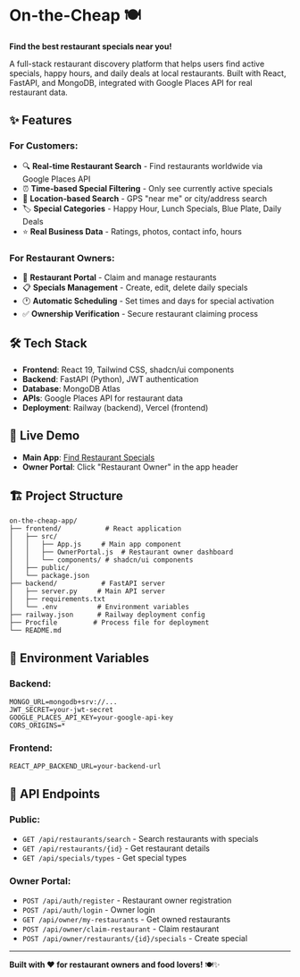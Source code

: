 # On-the-Cheap 🍽️

**Find the best restaurant specials near you!**

A full-stack restaurant discovery platform that helps users find active specials, happy hours, and daily deals at local restaurants. Built with React, FastAPI, and MongoDB, integrated with Google Places API for real restaurant data.

## ✨ Features

### For Customers:
- 🔍 **Real-time Restaurant Search** - Find restaurants worldwide via Google Places API
- ⏰ **Time-based Special Filtering** - Only see currently active specials
- 📍 **Location-based Search** - GPS "near me" or city/address search
- 🏷️ **Special Categories** - Happy Hour, Lunch Specials, Blue Plate, Daily Deals
- ⭐ **Real Business Data** - Ratings, photos, contact info, hours

### For Restaurant Owners:
- 🏢 **Restaurant Portal** - Claim and manage restaurants
- 📋 **Specials Management** - Create, edit, delete daily specials
- 🕐 **Automatic Scheduling** - Set times and days for special activation
- ✅ **Ownership Verification** - Secure restaurant claiming process

## 🛠️ Tech Stack

- **Frontend**: React 19, Tailwind CSS, shadcn/ui components
- **Backend**: FastAPI (Python), JWT authentication
- **Database**: MongoDB Atlas
- **APIs**: Google Places API for restaurant data
- **Deployment**: Railway (backend), Vercel (frontend)

## 🚀 Live Demo

- **Main App**: [Find Restaurant Specials](https://resto-specials.preview.emergentagent.com)
- **Owner Portal**: Click "Restaurant Owner" in the app header

## 🏗️ Project Structure

```
on-the-cheap-app/
├── frontend/           # React application
│   ├── src/
│   │   ├── App.js     # Main app component
│   │   ├── OwnerPortal.js  # Restaurant owner dashboard
│   │   └── components/ # shadcn/ui components
│   ├── public/
│   └── package.json
├── backend/           # FastAPI server
│   ├── server.py     # Main API server
│   ├── requirements.txt
│   └── .env          # Environment variables
├── railway.json      # Railway deployment config
├── Procfile         # Process file for deployment
└── README.md
```

## 🔧 Environment Variables

### Backend:
```
MONGO_URL=mongodb+srv://...
JWT_SECRET=your-jwt-secret
GOOGLE_PLACES_API_KEY=your-google-api-key
CORS_ORIGINS=*
```

### Frontend:
```
REACT_APP_BACKEND_URL=your-backend-url
```

## 📱 API Endpoints

### Public:
- `GET /api/restaurants/search` - Search restaurants with specials
- `GET /api/restaurants/{id}` - Get restaurant details
- `GET /api/specials/types` - Get special types

### Owner Portal:
- `POST /api/auth/register` - Restaurant owner registration
- `POST /api/auth/login` - Owner login
- `GET /api/owner/my-restaurants` - Get owned restaurants
- `POST /api/owner/claim-restaurant` - Claim restaurant
- `POST /api/owner/restaurants/{id}/specials` - Create special

---

**Built with ❤️ for restaurant owners and food lovers!** 🍽️✨
